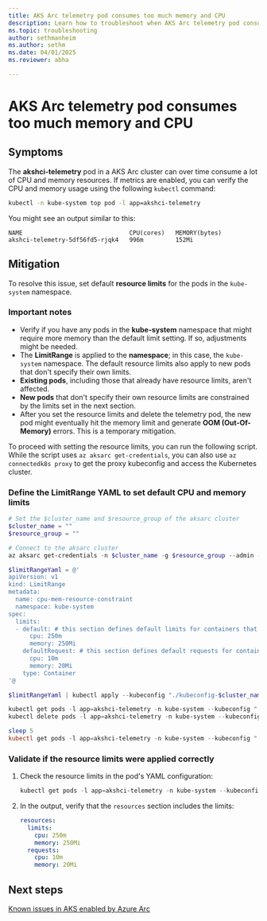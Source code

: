 ```yaml
---
title: AKS Arc telemetry pod consumes too much memory and CPU
description: Learn how to troubleshoot when AKS Arc telemetry pod consumes too much memory and CPU.
ms.topic: troubleshooting
author: sethmanheim
ms.author: sethm
ms.date: 04/01/2025
ms.reviewer: abha

---
```


# AKS Arc telemetry pod consumes too much memory and CPU

## Symptoms

The **akshci-telemetry** pod in a AKS Arc cluster can over time consume a lot of CPU and memory resources. If metrics are enabled, you can verify the CPU and memory usage using the following `kubectl` command:

```bash
kubectl -n kube-system top pod -l app=akshci-telemetry
```

You might see an output similar to this:

```output
NAME                              CPU(cores)   MEMORY(bytes)
akshci-telemetry-5df56fd5-rjqk4   996m         152Mi
```

## Mitigation

To resolve this issue, set default **resource limits** for the pods in the `kube-system` namespace.

### Important notes

- Verify if you have any pods in the **kube-system** namespace that might require more memory than the default limit setting. If so, adjustments might be needed.
- The **LimitRange** is applied to the **namespace**; in this case, the `kube-system` namespace. The default resource limits also apply to new pods that don't specify their own limits.
- **Existing pods**, including those that already have resource limits, aren't affected.
- **New pods** that don't specify their own resource limits are constrained by the limits set in the next section.
- After you set the resource limits and delete the telemetry pod, the new pod might eventually hit the memory limit and generate **OOM (Out-Of-Memory)** errors. This is a temporary mitigation.
  
To proceed with setting the resource limits, you can run the following script. While the script uses `az aksarc get-credentials`, you can also use `az connectedk8s proxy` to get the proxy kubeconfig and access the Kubernetes cluster.

### Define the LimitRange YAML to set default CPU and memory limits

```powershell
# Set the $cluster_name and $resource_group of the aksarc cluster
$cluster_name = ""
$resource_group = ""

# Connect to the aksarc cluster
az aksarc get-credentials -n $cluster_name -g $resource_group --admin -f "./kubeconfig-$cluster_name"

$limitRangeYaml = @'
apiVersion: v1
kind: LimitRange
metadata:
  name: cpu-mem-resource-constraint
  namespace: kube-system
spec:
  limits:
  - default: # this section defines default limits for containers that haven't specified any limits
      cpu: 250m
      memory: 250Mi
    defaultRequest: # this section defines default requests for containers that haven't specified any requests
      cpu: 10m
      memory: 20Mi
    type: Container
'@

$limitRangeYaml | kubectl apply --kubeconfig "./kubeconfig-$cluster_name" -f -

kubectl get pods -l app=akshci-telemetry -n kube-system --kubeconfig "./kubeconfig-$cluster_name"
kubectl delete pods -l app=akshci-telemetry -n kube-system --kubeconfig "./kubeconfig-$cluster_name"

sleep 5
kubectl get pods -l app=akshci-telemetry -n kube-system --kubeconfig "./kubeconfig-$cluster_name"
```

### Validate if the resource limits were applied correctly

1. Check the resource limits in the pod's YAML configuration:

   ```powershell
   kubectl get pods -l app=akshci-telemetry -n kube-system --kubeconfig "./kubeconfig-$cluster_name" -o yaml
   ```

1. In the output, verify that the `resources` section includes the limits:

   ```yaml
   resources:
     limits:
       cpu: 250m
       memory: 250Mi
     requests:
       cpu: 10m
       memory: 20Mi
   ```

## Next steps

[Known issues in AKS enabled by Azure Arc](aks-known-issues.md)
